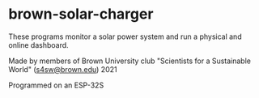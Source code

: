 # brown-solar-charger
These programs monitor a solar power system and run a physical and online dashboard.

Made by members of Brown University club "Scientists for a Sustainable World" (s4sw@brown.edu) 2021

Programmed on an ESP-32S
